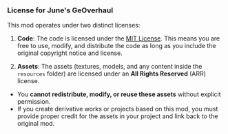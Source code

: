 ### License for June's GeOverhaul

This mod operates under two distinct licenses:

1. **Code**: The code is licensed under the [MIT License](https://opensource.org/licenses/MIT). This means you are free to use, modify, and distribute the code as long as you include the original copyright notice and license.

2. **Assets**: The assets (textures, models, and any content inside the `resources` folder) are licensed under an **All Rights Reserved** (ARR) license.
 - You **cannot redistribute, modify, or reuse these assets** without explicit permission.
 - If you create derivative works or projects based on this mod, you must provide proper credit for the assets in your project and link back to the original mod.